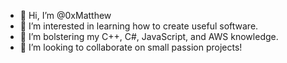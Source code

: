 - 👋 Hi, I’m @0xMatthew
- 👀 I’m interested in learning how to create useful software.
- 🌱 I’m bolstering my C++, C#, JavaScript, and AWS knowledge.
- 💞️ I’m looking to collaborate on small passion projects!

<!---
codermanmatthew/codermanmatthew is a ✨ special ✨ repository because its `README.md` (this file) appears on your GitHub profile.
You can click the Preview link to take a look at your changes.
--->
